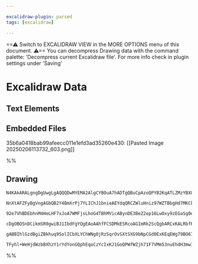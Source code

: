 ```yaml
---

excalidraw-plugin: parsed
tags: [excalidraw]

---
```

==⚠  Switch to EXCALIDRAW VIEW in the MORE OPTIONS menu of this document. ⚠== You can decompress Drawing data with the command palette: 'Decompress current Excalidraw file'. For more info check in plugin settings under 'Saving'


# Excalidraw Data

## Text Elements
## Embedded Files
35b6a0418bab99afeecc011e1efd3ad35260e430: [[Pasted Image 20250206113732_603.png]]

%%
## Drawing
```compressed-json
N4KAkARALgngDgUwgLgAQQQDwMYEMA2AlgCYBOuA7hADTgQBuCpAzoQPYB2KqATLZMzYBXUtiRoIACyhQ4zZAHoFAc0JRJQgEYA6bGwC2CgF7N6hbEcK4OCtptbErHALRY8RMpWdx8Q1TdIEfARcZgRmBShcZQUebQAObR4aOiCEfQQOKGZuAG1wMFAwYogSbggALQQYbAAxAHl6gE4mgGtJTHgATSgAFgAVABFsAFUU4shYRHLCfWikfhLMbmcA

NnXtAFZFyBgVngAGbQB2Y4BmXrPj7YLIChJ1bnieAEYdqQRCZWluHniz97WZTBbgHd7MKCkNitBAAYTY+DYpHKkOszDguECWXGJU0uGwrWUUKEHGI8MRyIkqI46MxmSgOMgADNCPh8ABlWAgiSCDyMiAQqEwgDqD0kv3BkOhCE5MG56F5ZXexO+HHCOTQb1uEDYGOwaj2moOYO1ROEcAAksQNahcgBdd5M8gZK3cDhCNnvQikrDlXAHfnE0lq5g2

92e7VhBDEbhnM4HeLHF7xJoA7WMFjsLhoG4TBhMVicABynDE3BeZ2ep16LwOxy9zEGaSg0e4TIIYXemmEpIAosEMlkwx78O8hHBiLgWzHNed4vEDpt4pta6stXmiBxWm6R+9EQTW2h2/hO5GolAhDaIIhSd7lPyWcFXRIzptNKt/TX4njNC1cEyEAQbBsAOF4XgQcCmWIM5cGgzYeFWA4EEuANwXccRbVuMB1wmF5bgdbVsChOAdzZAoAF9wAIyB

cDgOBOSnDCikmSR0gwiBJ1IbdFgYQgEAoAAhfFCSDMkESRcoAGImRk2ScQgbARCxKALRbfROSFOFxMpdBJPA/SFgKBSlPpVT0iEgkzRJMSKRRcgaQxZT5MU0hlLM/RalZDkuXYxUYx4ly3LUjTpVFYhHjQPgjMC0zgqlGFZXlAUESVaKTKydyACVhFVdVywC9KVLU+o9QNctjQK1zYvSWpOCgWpcH0VlDVQXNIBijK1NqrJ2UIIwMMOSqgvSfosC

gABBIhlGzdBgiZBkhuq9SolICbXLYChWNg0jRzSqrOvSXtSXG9bNpCGd0ExKEqEWg79BO67+ngdjRPk5giIRfAAA1uGORMePeqE2S6bhemXE4EM2VYeDaiAjDYAxuGYyB6AIIQMLw4pyNuor0my6yQyvV6eKJEhev634TRKUniE5BASJzEnSBIABZNhiAQI7cE0YILuPU9qeZmyJLQZGIAEhELogUhlDxAAKV5614F4lcV6hUCOTYAEp+UyhBlA9

TFyhl+WeHjdWzbBXhzY1rYdYonGQphEqoCzYcIxKJ1GoQPWfWZjh71F7VMm53nuEhdH3mwIgGdQCOEHeDhvfD0hI+1YQoE3DD44doy7AAKyA7J2STuA2Y5rmecPVB+YToz8Vdxh+gR/Ake1KZfLSbBXc4flFIhAwnumNBw12jc2APPmOzrjdQgm7vCCbludoo8BsboR9wiRyjyKAA===
```
%%